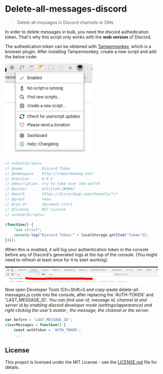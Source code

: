 # Delete-all-messages-discord

> Delete all messages in Discord channels or DMs

In order to delete messages in bulk, you need the discord authedication token. That's why this script only works with the **web version** of Discord. 

The authedication token can be obtained with [Tampermonkey](https://chrome.google.com/webstore/detail/tampermonkey/dhdgffkkebhmkfjojejmpbldmpobfkfo), which is a browser plugin.
After installing Tampermonkey, create a new script and add the below code:

!['plugin'](img/plugin.png?raw=true)

```javascript
// ==UserScript==
// @name         Discord Token
// @namespace    http://tampermonkey.net/
// @version      0.0.1
// @description  try to take over the world!
// @author       Untitled-1#0001
// @match        https://discordapp.com/channels/*/*
// @grant        none
// @run-at       document-start
// @license      MIT License
// ==/UserScript==

(function() {
    "use strict";
    console.log("Discord Token:" + localStorage.getItem("token"));
})();
```

When this is enabled, it will log your authentication token in the console before any of Discord's generated logs at the top of the console. (You might need to refresh at least once for it to start working).

!['token'](img/token.png?raw=true)

Now open Developer Tools (Ctr+Shift+I) and copy-paste delete-all-messages.js code into the console, after replacing the 'AUTH-TOKEN' and 'LAST_MESSAGE_ID'.
_You can find user id, message id, channel id and server id by enabling discord developer mode (settings/appearance) and right clicking the user's avatar , the message, the channel or the server._

```javascript
var before = 'LAST_MESSAGE_ID';
clearMessages = function() {
    const authToken = 'AUTH_TOKEN';
    ...
```

## License

This project is licensed under the MIT License - see the [LICENSE.md](LICENSE.md) file for details.
